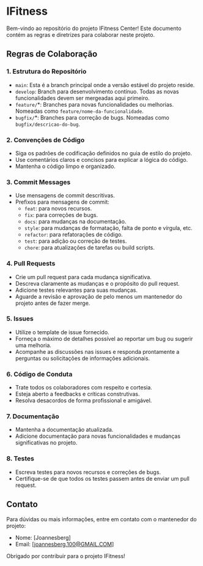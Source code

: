 # IFitness

Bem-vindo ao repositório do projeto IFitness Center! Este documento contém as regras e diretrizes para colaborar neste projeto.

## Regras de Colaboração

### 1. Estrutura do Repositório
- `main`: Esta é a branch principal onde a versão estável do projeto reside.
- `develop`: Branch para desenvolvimento contínuo. Todas as novas funcionalidades devem ser mergeadas aqui primeiro.
- `feature/`*: Branches para novas funcionalidades ou melhorias. Nomeadas como `feature/nome-da-funcionalidade`.
- `bugfix/`*: Branches para correção de bugs. Nomeadas como `bugfix/descricao-do-bug`.

### 2. Convenções de Código
- Siga os padrões de codificação definidos no guia de estilo do projeto.
- Use comentários claros e concisos para explicar a lógica do código.
- Mantenha o código limpo e organizado.

### 3. Commit Messages
- Use mensagens de commit descritivas.
- Prefixos para mensagens de commit:
  - `feat`: para novos recursos.
  - `fix`: para correções de bugs.
  - `docs`: para mudanças na documentação.
  - `style`: para mudanças de formatação, falta de ponto e vírgula, etc.
  - `refactor`: para refatorações de código.
  - `test`: para adição ou correção de testes.
  - `chore`: para atualizações de tarefas ou build scripts.

### 4. Pull Requests
- Crie um pull request para cada mudança significativa.
- Descreva claramente as mudanças e o propósito do pull request.
- Adicione testes relevantes para suas mudanças.
- Aguarde a revisão e aprovação de pelo menos um mantenedor do projeto antes de fazer merge.

### 5. Issues
- Utilize o template de issue fornecido.
- Forneça o máximo de detalhes possível ao reportar um bug ou sugerir uma melhoria.
- Acompanhe as discussões nas issues e responda prontamente a perguntas ou solicitações de informações adicionais.

### 6. Código de Conduta
- Trate todos os colaboradores com respeito e cortesia.
- Esteja aberto a feedbacks e críticas construtivas.
- Resolva desacordos de forma profissional e amigável.

### 7. Documentação
- Mantenha a documentação atualizada.
- Adicione documentação para novas funcionalidades e mudanças significativas no projeto.

### 8. Testes
- Escreva testes para novos recursos e correções de bugs.
- Certifique-se de que todos os testes passem antes de enviar um pull request.

## Contato
Para dúvidas ou mais informações, entre em contato com o mantenedor do projeto:

- Nome: [Joannesberg]
- Email: [joannesberg.100@GMAIL.COM]

Obrigado por contribuir para o projeto IFitness!

